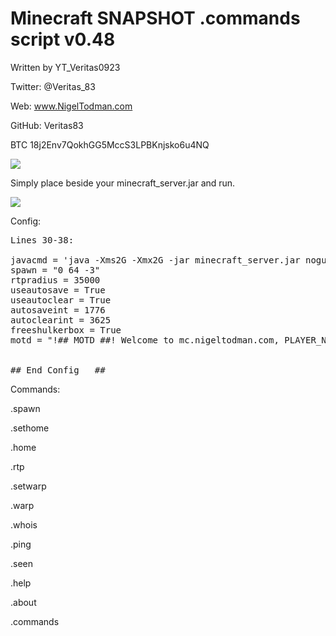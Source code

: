 # Minecraft SNAPSHOT .commands script v0.48

Written by YT_Veritas0923             

Twitter: @Veritas_83                  

Web: www.NigelTodman.com              

GitHub: Veritas83                     

BTC 18j2Env7QokhGG5MccS3LPBKnjsko6u4NQ

<img src="https://i.gyazo.com/888a6598c5daf3d84d054e1b2d035058.png">


Simply place beside your minecraft_server.jar and run.

<img src="https://i.gyazo.com/ff0dd56d0143d940dcbaa716b08f9942.png">

Config:
<pre>
Lines 30-38:

javacmd = 'java -Xms2G -Xmx2G -jar minecraft_server.jar nogui' # Java command line to start Minecraft Server jar, Must use nogui
spawn = "0 64 -3"  																						 # WorldSpawn Coordinates
rtpradius = 35000  																						 # Random Teleport radius (-35000,35000)
useautosave = True 																						 # Use Autosave?
useautoclear = True 																					 # Use Autoclear?
autosaveint = 1776																					   # Autosave Interval in seconds
autoclearint = 3625																					   # Autoclear Interval in seconds
freeshulkerbox = True																					 # Gives new players a shulker box on their first connect
motd = "!## MOTD ##! Welcome to mc.nigeltodman.com, PLAYER_NAME! See our custom commands and their usage with '.help' * March Gamerules: keepInventory:Off mobGriefing:On Difficulty:Hard"
																					   									 # Message of the Day notes:
																					   									 # PLAYER_NAME is replaced with connecting player.
## End Config   ##												   									 # 'Welcome to' is replaced by 'Welcome back to' for returning players.
</pre>

Commands:


.spawn

.sethome

.home

.rtp

.setwarp

.warp

.whois

.ping

.seen

.help

.about

.commands
